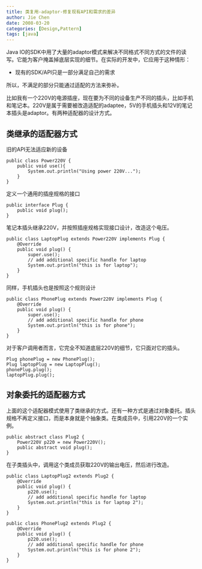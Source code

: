 ```yaml
---
title: 类复用-adaptor-修复现有API和需求的差异
author: Jie Chen
date: 2008-03-20
categories: [Design,Pattern]
tags: [java]
---
```


Java IO的SDK中用了大量的adaptor模式来解决不同格式不同方式的文件的读写。它能为客户掩盖掉底层实现的细节。在实际的开发中，它应用于这种情形：

* 现有的SDK/API只是一部分满足自己的需求

所以，不满足的部分只能通过适配的方法来弥补。

比如我有一个220V的电源插座，现在要为不同的设备生产不同的插头，比如手机和笔记本。220V是属于需要被改造适配的adaptee，5V的手机插头和12V的笔记本插头是adaptor。有两种适配器的设计方式。

## 类继承的适配器方式

旧的API无法适应新的设备

~~~
public class Power220V {
    public void use(){
        System.out.println("Using power 220V...");
    }
}
~~~

定义一个通用的插座规格的接口

~~~
public interface Plug {
    public void plug();
}
~~~

笔记本插头继承220V，并按照插座规格实现接口设计，改造这个电压。

~~~
public class LaptopPlug extends Power220V implements Plug {
    @Override
    public void plug() {
        super.use();
        // add additional specific handle for laptop
        System.out.println("this is for laptop");
    }
}
~~~

同样，手机插头也是按照这个规则设计

~~~
public class PhonePlug extends Power220V implements Plug {
    @Override
    public void plug() {
        super.use();
        // add additional specific handle for phone
        System.out.println("this is for phone");
    }
}
~~~

对于客户调用者而言，它完全不知道底层220V的细节，它只面对它的插头。

~~~
Plug phonePlug = new PhonePlug();
Plug laptopPlug = new LaptopPlug();
phonePlug.plug();
laptopPlug.plug();
~~~

## 对象委托的适配器方式

上面的这个适配器模式使用了类继承的方式。还有一种方式是通过对象委托。插头规格不再定义接口，而是本身就是个抽象类。在类成员中，引用220V的一个实例。

~~~
public abstract class Plug2 {
    Power220V p220 = new Power220V();
    public abstract void plug();
}
~~~

在子类插头中，调用这个类成员获取220V的输出电压，然后进行改造。

~~~
public class LaptopPlug2 extends Plug2 {
    @Override
    public void plug() {
        p220.use();
        // add additional specific handle for laptop
        System.out.println("this is for laptop 2");
    }
}
~~~

~~~
public class PhonePlug2 extends Plug2 {
    @Override
    public void plug() {
        p220.use();
        // add additional specific handle for phone
        System.out.println("this is for phone 2");
    }
}
~~~